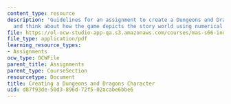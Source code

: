 ```yaml
---
content_type: resource
description: 'Guidelines for an assignment to create a Dungeons and Dragons character
  and think about how the game depicts the story world using numerical systems. '
file: https://ol-ocw-studio-app-qa.s3.amazonaws.com/courses/mas-s66-indistinguishable-from-magic-as-interface-technology-and-tradition-spring-2015/d87f93de50d3896d72f502acabe6bbe6_MITMAS_S66S15_CreatngDD.pdf
file_type: application/pdf
learning_resource_types:
- Assignments
ocw_type: OCWFile
parent_title: Assignments
parent_type: CourseSection
resourcetype: Document
title: Creating a Dungeons and Dragons Character
uid: d87f93de-50d3-896d-72f5-02acabe6bbe6
---
```

